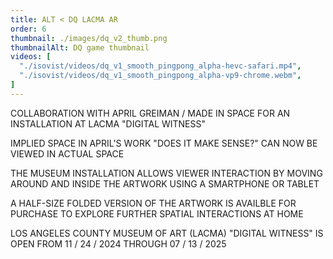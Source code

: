 ```yaml
---
title: ALT < DQ LACMA AR
order: 6
thumbnail: ./images/dq_v2_thumb.png
thumbnailAlt: DQ game thumbnail
videos: [
  "./isovist/videos/dq_v1_smooth_pingpong_alpha-hevc-safari.mp4",
  "./isovist/videos/dq_v1_smooth_pingpong_alpha-vp9-chrome.webm",
]
---
```


COLLABORATION WITH APRIL GREIMAN / MADE IN SPACE FOR AN INSTALLATION AT LACMA "DIGITAL WITNESS" 

IMPLIED SPACE IN APRIL'S WORK "DOES IT MAKE SENSE?" CAN NOW BE VIEWED IN ACTUAL SPACE

THE MUSEUM INSTALLATION ALLOWS VIEWER INTERACTION BY MOVING AROUND AND INSIDE THE ARTWORK USING A SMARTPHONE OR TABLET

A HALF-SIZE FOLDED VERSION OF THE ARTWORK IS AVAILBLE FOR PURCHASE TO EXPLORE FURTHER SPATIAL INTERACTIONS AT HOME

LOS ANGELES COUNTY MUSEUM OF ART (LACMA) "DIGITAL WITNESS" IS OPEN FROM 11 / 24 / 2024  THROUGH 07 / 13 / 2025
